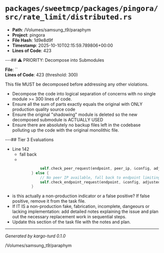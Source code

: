 # `packages/sweetmcp/packages/pingora/src/rate_limit/distributed.rs`

- **Path**: /Volumes/samsung_t9/paraphym
- **Project**: pingora
- **File Hash**: 1d9e8d9f  
- **Timestamp**: 2025-10-10T02:15:59.789806+00:00  
- **Lines of Code**: 423

---## ⚠️ PRIORITY: Decompose into Submodules

**File**: ``  
**Lines of Code**: 423 (threshold: 300)

This file MUST be decomposed before addressing any other violations.

- Decompose the code into logical separation of concerns with no single module >= 300 lines of code. 
- Ensure all the sum of parts exactly equals the original with ONLY production quality source code
- Ensure the original "shadowing" module is deleted so the new decomposed submodule is ACTUALLY USED
- Ensure there are absolutely no backup files left in the codebase polluting up the code with the original monolithic file.

---## Tier 3 Evaluations


- Line 142
  - fall back
  - 

```rust
                self.check_peer_request(endpoint, peer_ip, &config, adjusted_tokens)
            } else {
                // No peer IP available, fall back to endpoint limiting
                self.check_endpoint_request(endpoint, &config, adjusted_tokens)
            }
```

- is this actually a non-production indicator or a false positive? If false positive, remove it from the task file.
- If IT IS a non-production fake, fabrication, incomplete, dangeours or lacking implementation: add detailed notes explaining the issue and plan out the necessary replacement work in sequential steps. 
- Update this section of the task file with the notes and plan.

---

*Generated by kargo-turd 0.1.0*

/Volumes/samsung_t9/paraphym